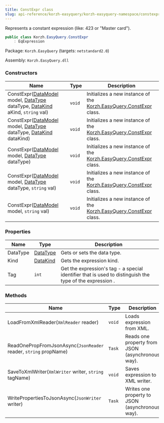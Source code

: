 ```yaml
---
title: ConstExpr class
slug: api-reference/korzh-easyquery/korzh-easyquery-namespace/constexpr-class
---
```

Represents a constant expression (like: 423 or "Master card").
```csharp
public class Korzh.EasyQuery.ConstExpr
    : EqExpression

```
Package: `Korzh.EasyQuery` (targets: `netstandard2.0`)

Assembly: `Korzh.EasyQuery.dll`

### Constructors

| Name | Type | Description | 
| --- | --- | --- | 
| ConstExpr([DataModel](api-reference/korzh-easyquery/korzh-easyquery-namespace/datamodel-class) model, [DataType](api-reference/easydata-core/easydata-namespace/datatype-enum) dataType, [DataKind](api-reference/korzh-easyquery/korzh-easyquery-namespace/datakind-enum) aKind, `string` val) | `void` | Initializes a new instance of the [Korzh.EasyQuery.ConstExpr](api-reference/korzh-easyquery/korzh-easyquery-namespace/constexpr-class) class. | 
| ConstExpr([DataModel](api-reference/korzh-easyquery/korzh-easyquery-namespace/datamodel-class) model, [DataType](api-reference/easydata-core/easydata-namespace/datatype-enum) dataType, [DataKind](api-reference/korzh-easyquery/korzh-easyquery-namespace/datakind-enum) dataKind) | `void` | Initializes a new instance of the [Korzh.EasyQuery.ConstExpr](api-reference/korzh-easyquery/korzh-easyquery-namespace/constexpr-class) class. | 
| ConstExpr([DataModel](api-reference/korzh-easyquery/korzh-easyquery-namespace/datamodel-class) model, [DataType](api-reference/easydata-core/easydata-namespace/datatype-enum) dataType) | `void` | Initializes a new instance of the [Korzh.EasyQuery.ConstExpr](api-reference/korzh-easyquery/korzh-easyquery-namespace/constexpr-class) class. | 
| ConstExpr([DataModel](api-reference/korzh-easyquery/korzh-easyquery-namespace/datamodel-class) model, [DataType](api-reference/easydata-core/easydata-namespace/datatype-enum) dataType, `string` val) | `void` | Initializes a new instance of the [Korzh.EasyQuery.ConstExpr](api-reference/korzh-easyquery/korzh-easyquery-namespace/constexpr-class) class. | 
| ConstExpr([DataModel](api-reference/korzh-easyquery/korzh-easyquery-namespace/datamodel-class) model, `string` val) | `void` | Initializes a new instance of the [Korzh.EasyQuery.ConstExpr](api-reference/korzh-easyquery/korzh-easyquery-namespace/constexpr-class) class. | 


### Properties

| Name | Type | Description | 
| --- | --- | --- | 
| DataType | [DataType](api-reference/easydata-core/easydata-namespace/datatype-enum) | Gets or sets the data type. | 
| Kind | [DataKind](api-reference/korzh-easyquery/korzh-easyquery-namespace/datakind-enum) | Gets the expression kind. | 
| Tag | `int` | Get the expression's tag - a special identifier that is used to distinguish the type of the expression . | 


### Methods

| Name | Type | Description | 
| --- | --- | --- | 
| LoadFromXmlReader(`XmlReader` reader) | `void` | Loads expression from XML. | 
| ReadOnePropFromJsonAsync(`JsonReader` reader, `string` propName) | `Task` | Reads one property from JSON (asynchronous way). | 
| SaveToXmlWriter(`XmlWriter` writer, `string` tagName) | `void` | Saves expression to XML writer. | 
| WritePropertiesToJsonAsync(`JsonWriter` writer) | `Task` | Writes one property to JSON (asynchronous way). |